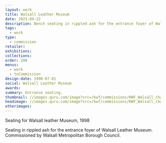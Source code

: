 ```yaml
---
layout: work
title: Walsall Leather Museum
date: 2021-04-22
description: Bench seating in rippled ash for the entrance foyer of Walsall Leather Museum. Commissioned by Walsall Metropolitan Borough Council. Designed in 1988.
tags:
  - work
type:
  - commission
retailer:
exhibitions:
collections:
order: 290
menus:
  - work
  - toCommission
design-date: 1998-07-01
social: Walsall Leather Museum
awards:
summary: Entrance seating.
thumbnail: //images.quru.com/image?src=/kwf/commissions/KWF_Walsall_chair.tif&format=jpeg&width=170&height=170&fill=auto
headimage: //images.quru.com/image?src=/kwf/commissions/KWF_Walsall_chair.tif&format=jpeg
otherimages:
---
```


Seating for Walsall leather Museum, 1998

Seating in rippled ash for the entrance foyer of Walsall Leather Museum. Commissioned by Walsall Metropolitan Borough Council.
